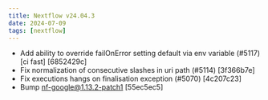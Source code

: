 ```yaml
---
title: Nextflow v24.04.3
date: 2024-07-09
tags: [nextflow]
---
```


- Add ability to override failOnError setting default via env variable (#5117) [ci fast] [6852429c]
- Fix normalization of consecutive slashes in uri path (#5114) [3f366b7e]
- Fix executions hangs on finalisation exception (#5070) [4c207c23]
- Bump nf-google@1.13.2-patch1 [55ec5ec5]
